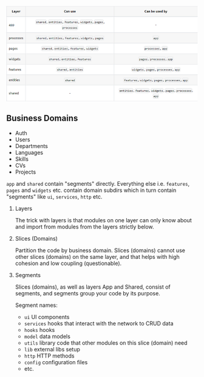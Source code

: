 ![FSD](../public/fsd-pyramid-of-doom.png)

## Business Domains

- Auth
- Users
- Departments
- Languages
- Skills
- CVs
- Projects

`app` and `shared` contain "segments" directly. Everything else i.e. `features`, `pages` and `widgets` etc.
contain domain subdirs which in turn contain "segments" like `ui`, `services`, `http` etc.

1. Layers

   The trick with layers is that modules on one layer can only know about and import from modules from the layers strictly below.

2. Slices (Domains)

   Partition the code by business domain.
   Slices (domains) cannot use other slices (domains) on the same
   layer, and that helps with high cohesion and low coupling (questionable).

3. Segments

   Slices (domains), as well as layers App and Shared, consist of segments, and segments
   group your code by its purpose.

   Segment names:
   - `ui` UI components
   - `services` hooks that interact with the network to CRUD data
   - `hooks` hooks
   - `model` data models
   - `utils` library code that other modules on this slice (domain) need
   - `lib` external libs setup
   - `http` HTTP methods
   - `config` configuration files
   - etc.

